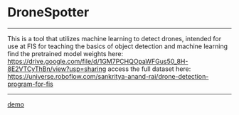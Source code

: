 # DroneSpotter
***
This is a tool that utilizes machine learning to detect drones, intended for use at FIS for teaching the basics of object detection and machine learning 
find the pretrained model weights here: https://drive.google.com/file/d/1GM7PCHQOpaWFGus50_8H-8E2VTCyThBn/view?usp=sharing 
access the full dataset here: https://universe.roboflow.com/sankritya-anand-rai/drone-detection-program-for-fis
***
[demo](https://github.com/Sankie005/DroneSpotter/blob/3dc18ea5f15698099f43e084298310bc47223474/Demo.jpg)
